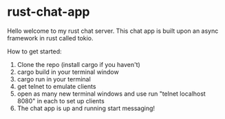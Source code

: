 # rust-chat-app


Hello welcome to my rust chat server. This chat app is built upon an async framework in rust called tokio.

How to get started:
  1. Clone the repo (install cargo if you haven't)
  2. cargo build in your terminal window
  3. cargo run in your terminal
  4. get telnet to emulate clients
  5. open as many new terminal windows and use run "telnet localhost 8080" in each to set up clients
  6. The chat app is up and running start messaging!
